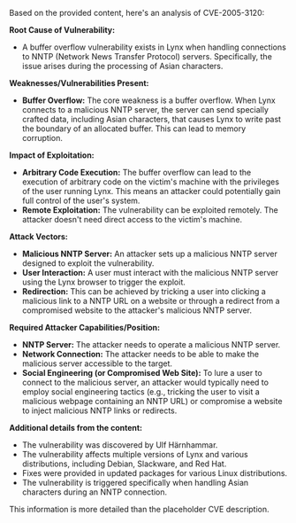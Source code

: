 Based on the provided content, here's an analysis of CVE-2005-3120:

**Root Cause of Vulnerability:**
- A buffer overflow vulnerability exists in Lynx when handling connections to NNTP (Network News Transfer Protocol) servers. Specifically, the issue arises during the processing of Asian characters.

**Weaknesses/Vulnerabilities Present:**
- **Buffer Overflow:** The core weakness is a buffer overflow. When Lynx connects to a malicious NNTP server, the server can send specially crafted data, including Asian characters, that causes Lynx to write past the boundary of an allocated buffer. This can lead to memory corruption.

**Impact of Exploitation:**
- **Arbitrary Code Execution:** The buffer overflow can lead to the execution of arbitrary code on the victim's machine with the privileges of the user running Lynx. This means an attacker could potentially gain full control of the user's system.
- **Remote Exploitation:** The vulnerability can be exploited remotely. The attacker doesn't need direct access to the victim's machine.

**Attack Vectors:**
- **Malicious NNTP Server:** An attacker sets up a malicious NNTP server designed to exploit the vulnerability.
- **User Interaction:** A user must interact with the malicious NNTP server using the Lynx browser to trigger the exploit.
- **Redirection:** This can be achieved by tricking a user into clicking a malicious link to a NNTP URL on a website or through a redirect from a compromised website to the attacker's malicious NNTP server.

**Required Attacker Capabilities/Position:**
- **NNTP Server:** The attacker needs to operate a malicious NNTP server.
- **Network Connection:** The attacker needs to be able to make the malicious server accessible to the target.
- **Social Engineering (or Compromised Web Site):** To lure a user to connect to the malicious server, an attacker would typically need to employ social engineering tactics (e.g., tricking the user to visit a malicious webpage containing an NNTP URL) or compromise a website to inject malicious NNTP links or redirects.

**Additional details from the content:**
- The vulnerability was discovered by Ulf Härnhammar.
- The vulnerability affects multiple versions of Lynx and various distributions, including Debian, Slackware, and Red Hat.
- Fixes were provided in updated packages for various Linux distributions.
- The vulnerability is triggered specifically when handling Asian characters during an NNTP connection.

This information is more detailed than the placeholder CVE description.